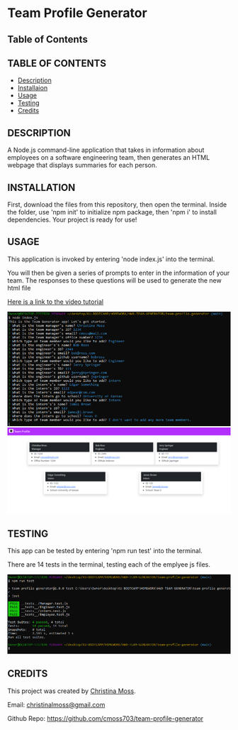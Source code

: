 # Team Profile Generator

## Table of Contents

## TABLE OF CONTENTS

* [Description](#description)
* [Installaion](#installation)
* [Usage](#usage)
* [Testing](#testing)
* [Credits](#credits)

## DESCRIPTION

A Node.js command-line application that takes in information about employees on a software engineering team, then generates an HTML webpage that displays summaries for each person.

## INSTALLATION

First, download the files from this repository, then open the terminal. Inside the folder, use 'npm init' to initialize npm package, then 'npm i' to install dependencies. Your project is ready for use!

## USAGE

This application is invoked by entering 'node index.js' into the terminal.

You will then be given a series of prompts to enter in the information of your team. The responses to these questions will be used to generate the new html file

[Here is a link to the video tutorial](https://drive.google.com/file/d/1h_n8mznACt1Jl67DJD9z5u21HUYXyrMf/view)

![Prompts](/images/prompts.png)
![Deployed App](/images/team-profile.png)

## TESTING

This app can be tested by entering 'npm run test' into the terminal.

There are 14 tests in the terminal, testing each of the emplyee js files.

![Run tests](/images/run-tests.png)

## CREDITS

This project was created by [Christina Moss](https://github.com/cmoss703).

Email: christinalmoss@gmail.com

Github Repo: https://github.com/cmoss703/team-profile-generator
